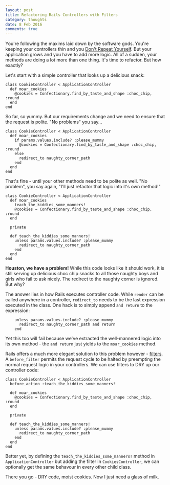 ```yaml
---
layout: post
title: Refactoring Rails Controllers with Filters
category: thoughts
date: 8 Feb 2016
comments: true
---
```


You're following the maxims laid down by the software gods.  You're keeping your controllers thin and you [Don't Repeat Yourself](https://en.wikipedia.org/wiki/Don't_repeat_yourself).  But your application grows and you have to add more logic.  All of a sudden, your methods are doing a lot more than one thing.  It's time to refactor.  But how exactly?

Let's start with a simple controller that looks up a delicious snack:


    class CookieController < ApplicationController
      def moar_cookies
        @cookies = Confectionary.find_by_taste_and_shape :choc_chip, :round
      end
    end


So far, so yummy. But our requirements change and we need to ensure that the request is polite.  "No problems" you say...


    class CookieController < ApplicationController
      def moar_cookies
        if params.values.include? :please_mummy
          @cookies = Confectionary.find_by_taste_and_shape :choc_chip, :round
        else
          redirect_to naughty_corner_path
        end
      end
    end


That's fine - until your other methods need to be polite as well.  "No problem", you say again, "I'll just refactor that logic into it's own method!"


    class CookieController < ApplicationController
      def moar_cookies
        teach_the_kiddies_some_manners!
        @cookies = Confectionary.find_by_taste_and_shape :choc_chip, :round
      end

      private

      def teach_the_kiddies_some_manners!
        unless params.values.include? :please_mummy
          redirect_to naughty_corner_path
        end
      end        
    end


**Houston, we have a problem!**  While this code looks like it should work, it is still serving up delicious choc chip snacks to all those naughty boys and girls who fail to ask nicely.  The redirect to the naughty corner is ignored.  But why?

The answer lies in how Rails executes controller code.  While `render` can be called anywhere in a controller, `redirect_to` needs to be the last expression executed in the class.  One hack is to simply append `and return` to the expression:


        unless params.values.include? :please_mummy
          redirect_to naughty_corner_path and return
        end


Yet this too will fail because we've extracted the well-mannered logic into its own method - the `and return` just yields to the `moar_cookies` method.

Rails offers a much more elegant solution to this problem however - [filters](http://guides.rubyonrails.org/action_controller_overview.html#filters).  A `before_filter` permits the request cycle to be halted by preempting the normal request logic in your controllers.  We can use filters to DRY up our controller code:


    class CookieController < ApplicationController
      before_action :teach_the_kiddies_some_manners!

      def moar_cookies
        @cookies = Confectionary.find_by_taste_and_shape :choc_chip, :round
      end

      private

      def teach_the_kiddies_some_manners!
        unless params.values.include? :please_mummy
          redirect_to naughty_corner_path
        end
      end        
    end


Better yet, by defining the `teach_the_kiddies_some_manners!` method in `ApplicationController` but adding the filter in `CookiesController`, we can optionally get the same behavour in every other child class.

There you go - DRY code, moist cookies.  Now I just need a glass of milk.
